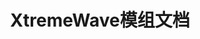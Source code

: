 ---
title: XtremeWave模组文档
titleTemplate: false
layout: home

hero:
  name: XtremeDocs
  tagline: XtremeWave模组文档
  image:
    src: /XtremeWave(Projector).png
    alt: XtremeWave Logo

features:
  - title: FinalSuspect 
    details: The Ultimate Among Us Mod for the Original Experience.
    link: FinalSuspect/Introduction
    linkText: 了解更多
---